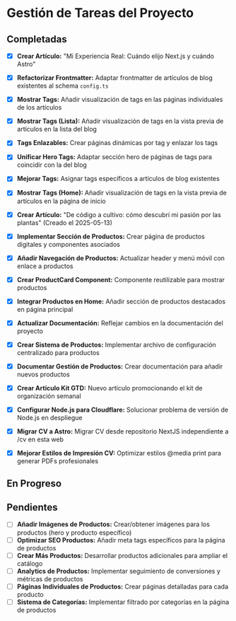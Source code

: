 # Gestión de Tareas del Proyecto

## Completadas

- [x] **Crear Artículo:** "Mi Experiencia Real: Cuándo elijo Next.js y cuándo Astro"
- [x] **Refactorizar Frontmatter:** Adaptar frontmatter de artículos de blog existentes al schema `config.ts`
- [x] **Mostrar Tags:** Añadir visualización de tags en las páginas individuales de los artículos
- [x] **Mostrar Tags (Lista):** Añadir visualización de tags en la vista previa de artículos en la lista del blog
- [x] **Tags Enlazables:** Crear páginas dinámicas por tag y enlazar los tags
- [x] **Unificar Hero Tags:** Adaptar sección hero de páginas de tags para coincidir con la del blog
- [x] **Mejorar Tags:** Asignar tags específicos a artículos de blog existentes
- [x] **Mostrar Tags (Home):** Añadir visualización de tags en la vista previa de artículos en la página de inicio
- [x] **Crear Artículo:** "De código a cultivo: cómo descubrí mi pasión por las plantas" (Creado el 2025-05-13)
- [x] **Implementar Sección de Productos:** Crear página de productos digitales y componentes asociados
- [x] **Añadir Navegación de Productos:** Actualizar header y menú móvil con enlace a productos
- [x] **Crear ProductCard Component:** Componente reutilizable para mostrar productos
- [x] **Integrar Productos en Home:** Añadir sección de productos destacados en página principal
- [x] **Actualizar Documentación:** Reflejar cambios en la documentación del proyecto

- [x] **Crear Sistema de Productos:** Implementar archivo de configuración centralizado para productos
- [x] **Documentar Gestión de Productos:** Crear documentación para añadir nuevos productos
- [x] **Crear Artículo Kit GTD:** Nuevo artículo promocionando el kit de organización semanal
- [x] **Configurar Node.js para Cloudflare:** Solucionar problema de versión de Node.js en despliegue
- [x] **Migrar CV a Astro:** Migrar CV desde repositorio NextJS independiente a /cv en esta web
- [x] **Mejorar Estilos de Impresión CV:** Optimizar estilos @media print para generar PDFs profesionales

## En Progreso

## Pendientes

- [ ] **Añadir Imágenes de Productos:** Crear/obtener imágenes para los productos (hero y producto específico)
- [ ] **Optimizar SEO Productos:** Añadir meta tags específicos para la página de productos
- [ ] **Crear Más Productos:** Desarrollar productos adicionales para ampliar el catálogo
- [ ] **Analytics de Productos:** Implementar seguimiento de conversiones y métricas de productos
- [ ] **Páginas Individuales de Productos:** Crear páginas detalladas para cada producto
- [ ] **Sistema de Categorías:** Implementar filtrado por categorías en la página de productos
